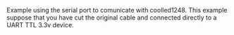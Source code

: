 Example using the serial port to comunicate with coolled1248.
This example suppose that you have cut the original cable and connected directly to a UART TTL 3.3v device.